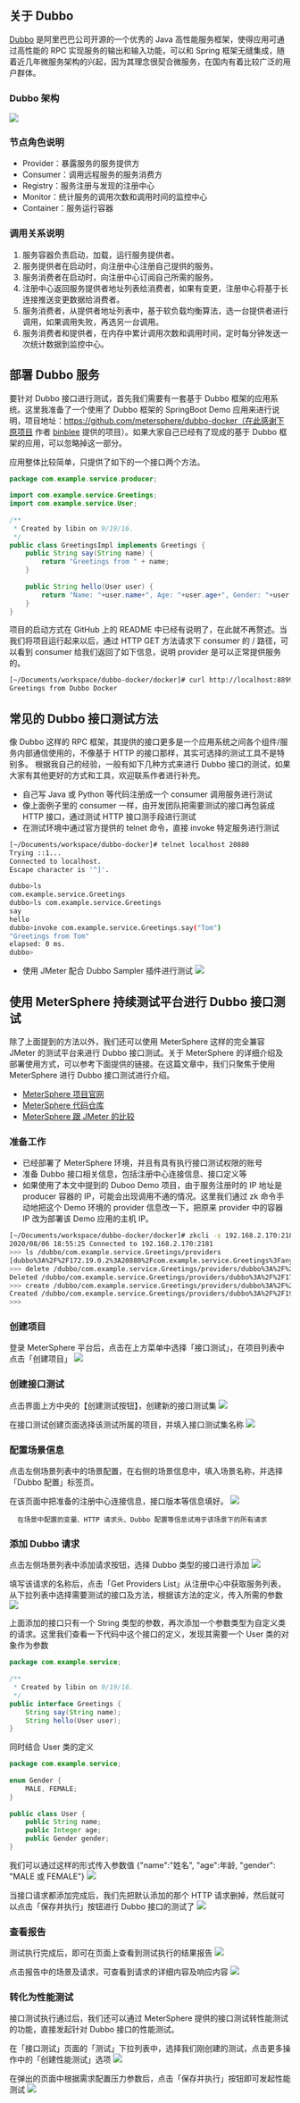 ## 关于 Dubbo
[Dubbo](https://dubbo.io) 是阿里巴巴公司开源的一个优秀的 Java 高性能服务框架，使得应用可通过高性能的 RPC 实现服务的输出和输入功能，可以和 Spring 框架无缝集成，随着近几年微服务架构的兴起，因为其理念很契合微服务，在国内有着比较广泛的用户群体。

### Dubbo 架构
![](../img/tutorial/dubbo/architecture.png)

### 节点角色说明
- Provider：暴露服务的服务提供方
- Consumer：调用远程服务的服务消费方
- Registry：服务注册与发现的注册中心
- Monitor：统计服务的调用次数和调用时间的监控中心
- Container：服务运行容器

### 调用关系说明
1. 服务容器负责启动，加载，运行服务提供者。
2. 服务提供者在启动时，向注册中心注册自己提供的服务。
3. 服务消费者在启动时，向注册中心订阅自己所需的服务。
4. 注册中心返回服务提供者地址列表给消费者，如果有变更，注册中心将基于长连接推送变更数据给消费者。
5. 服务消费者，从提供者地址列表中，基于软负载均衡算法，选一台提供者进行调用，如果调用失败，再选另一台调用。
6. 服务消费者和提供者，在内存中累计调用次数和调用时间，定时每分钟发送一次统计数据到监控中心。

## 部署 Dubbo 服务
要针对 Dubbo 接口进行测试，首先我们需要有一套基于 Dubbo 框架的应用系统。这里我准备了一个使用了 Dubbo 框架的 SpringBoot Demo 应用来进行说明，项目地址：https://github.com/metersphere/dubbo-docker（在此感谢下 [原项目](https://github.com/binblee/dubbo-docker) 作者 [binblee](https://github.com/binblee) 提供的项目）。如果大家自己已经有了现成的基于 Dubbo 框架的应用，可以忽略掉这一部分。

应用整体比较简单，只提供了如下的一个接口两个方法。
```java
package com.example.service.producer;
 
import com.example.service.Greetings;
import com.example.service.User;
 
/**
 * Created by libin on 9/19/16.
 */
public class GreetingsImpl implements Greetings {
    public String say(String name) {
        return "Greetings from " + name;
    }
 
    public String hello(User user) {
        return "Name: "+user.name+", Age: "+user.age+", Gender: "+user.gender;
    }
}
```
项目的启动方式在 GitHub 上的 README 中已经有说明了，在此就不再赘述。当我们将项目运行起来以后，通过 HTTP GET 方法请求下 consumer 的 / 路径，可以看到 consumer 给我们返回了如下信息，说明 provider 是可以正常提供服务的。
```bash
[~/Documents/workspace/dubbo-docker/docker]# curl http://localhost:8899
Greetings from Dubbo Docker
```
## 常见的 Dubbo 接口测试方法
像 Dubbo 这样的 RPC 框架，其提供的接口更多是一个应用系统之间各个组件/服务内部通信使用的，不像基于 HTTP 的接口那样，其实可选择的测试工具不是特别多。
根据我自己的经验，一般有如下几种方式来进行 Dubbo 接口的测试，如果大家有其他更好的方式和工具，欢迎联系作者进行补充。
- 自己写 Java 或 Python 等代码注册成一个 consumer 调用服务进行测试
- 像上面例子里的 consumer 一样，由开发团队把需要测试的接口再包装成 HTTP 接口，通过测试 HTTP 接口测手段进行测试
- 在测试环境中通过官方提供的 telnet 命令，直接 invoke 特定服务进行测试

```bash
[~/Documents/workspace/dubbo-docker]# telnet localhost 20880
Trying ::1...
Connected to localhost.
Escape character is '^]'.
 
dubbo>ls
com.example.service.Greetings
dubbo>ls com.example.service.Greetings
say
hello
dubbo>invoke com.example.service.Greetings.say("Tom")
"Greetings from Tom"
elapsed: 0 ms.
dubbo>
```

- 使用 JMeter 配合 Dubbo Sampler 插件进行测试
![](../img/tutorial/dubbo/jmeter_dubbo.png)


## 使用 MeterSphere 持续测试平台进行 Dubbo 接口测试
除了上面提到的方法以外，我们还可以使用 MeterSphere 这样的完全兼容 JMeter 的测试平台来进行 Dubbo 接口测试。关于 MeterSphere 的详细介绍及部署使用方式，可以参考下面提供的链接。在这篇文章中，我们只聚焦于使用 MeterSphere 进行 Dubbo 接口测试进行介绍。

- [MeterSphere 项目官网](https://metersphere.io)
- [MeterSphere 代码仓库](https://github.com/metersphere)
- [MeterSphere 跟 JMeter 的比较](https://metersphere.io/jmeter-load-testing.html)

### 准备工作
- 已经部署了 MeterSphere 环境，并且有具有执行接口测试权限的账号
- 准备 Dubbo 接口相关信息，包括注册中心连接信息、接口定义等
- 如果使用了本文中提到的 Duboo Demo 项目，由于服务注册时的 IP 地址是 producer 容器的 IP，可能会出现调用不通的情况。这里我们通过 zk 命令手动地把这个 Demo 环境的 provider 信息改一下，把原来 provider 中的容器 IP 改为部署该 Demo 应用的主机 IP。

```bash
[~/Documents/workspace/dubbo-docker/docker]# zkcli -s 192.168.2.170:2181
2020/08/06 18:55:25 Connected to 192.168.2.170:2181
>>> ls /dubbo/com.example.service.Greetings/providers
[dubbo%3A%2F%2F172.19.0.2%3A20880%2Fcom.example.service.Greetings%3Fanyhost%3Dtrue%26application%3Dproducer-app%26dubbo%3D2.5.3%26interface%3Dcom.example.service.Greetings%26methods%3Dsay%2Chello%26pid%3D1%26revision%3D1.0-SNAPSHOT%26side%3Dprovider%26timestamp%3D1596709972791]
>>> delete /dubbo/com.example.service.Greetings/providers/dubbo%3A%2F%2F172.19.0.2%3A20880%2Fcom.example.service.Greetings%3Fanyhost%3Dtrue%26application%3Dproducer-app%26dubbo%3D2.5.3%26interface%3Dcom.example.service.Greetings%26methods%3Dsay%2Chello%26pid%3D1%26revision%3D1.0-SNAPSHOT%26side%3Dprovider%26timestamp%3D1596709972791
Deleted /dubbo/com.example.service.Greetings/providers/dubbo%3A%2F%2F172.19.0.2%3A20880%2Fcom.example.service.Greetings%3Fanyhost%3Dtrue%26application%3Dproducer-app%26dubbo%3D2.5.3%26interface%3Dcom.example.service.Greetings%26methods%3Dsay%2Chello%26pid%3D1%26revision%3D1.0-SNAPSHOT%26side%3Dprovider%26timestamp%3D1596709972791
>>> create /dubbo/com.example.service.Greetings/providers/dubbo%3A%2F%2F192.168.2.170%3A20880%2Fcom.example.service.Greetings%3Fanyhost%3Dtrue%26application%3Dproducer-app%26dubbo%3D2.5.3%26interface%3Dcom.example.service.Greetings%26methods%3Dsay%2Chello%26pid%3D1%26revision%3D1.0-SNAPSHOT%26side%3Dprovider%26timestamp%3D1596709972791
Created /dubbo/com.example.service.Greetings/providers/dubbo%3A%2F%2F192.168.2.170%3A20880%2Fcom.example.service.Greetings%3Fanyhost%3Dtrue%26application%3Dproducer-app%26dubbo%3D2.5.3%26interface%3Dcom.example.service.Greetings%26methods%3Dsay%2Chello%26pid%3D1%26revision%3D1.0-SNAPSHOT%26side%3Dprovider%26timestamp%3D1596709972791 ""
>>>
```


### 创建项目
登录 MeterSphere 平台后，点击在上方菜单中选择「接口测试」，在项目列表中点击「创建项目」
![](../img/tutorial/dubbo/create_project.png)

### 创建接口测试
点击界面上方中央的【创建测试按钮】，创建新的接口测试集
![](../img/tutorial/dubbo/create_api_test.png)

在接口测试创建页面选择该测试所属的项目，并填入接口测试集名称
![](../img/tutorial/dubbo/create_api_test2.png)

### 配置场景信息
点击左侧场景列表中的场景配置，在右侧的场景信息中，填入场景名称，并选择「Dubbo 配置」标签页。

在该页面中把准备的注册中心连接信息，接口版本等信息填好。
![](../img/tutorial/dubbo/config_scenario.png)

``` info
  在场景中配置的变量、HTTP 请求头、Dubbo 配置等信息试用于该场景下的所有请求
```

### 添加 Dubbo 请求
点击左侧场景列表中添加请求按钮，选择 Dubbo 类型的接口进行添加
![](../img/tutorial/dubbo/add_dubbo_request.png)

填写该请求的名称后，点击「Get Providers List」从注册中心中获取服务列表，从下拉列表中选择需要测试的接口及方法，根据该方法的定义，传入所需的参数
![](../img/tutorial/dubbo/add_dubbo_request2.png)

上面添加的接口只有一个 String 类型的参数，再次添加一个参数类型为自定义类的请求。这里我们查看一下代码中这个接口的定义，发现其需要一个 User 类的对象作为参数
```java
package com.example.service;
 
/**
 * Created by libin on 9/19/16.
 */
public interface Greetings {
    String say(String name);
    String hello(User user);
}
```
同时结合 User 类的定义
```java
package com.example.service;
 
enum Gender {
    MALE, FEMALE;
}
 
public class User {
    public String name;
    public Integer age;
    public Gender gender;
}
```
我们可以通过这样的形式传入参数值 {"name":"姓名", "age":年龄, "gender": "MALE 或 FEMALE"}
![](../img/tutorial/dubbo/add_dubbo_request3.png)

当接口请求都添加完成后，我们先把默认添加的那个 HTTP 请求删掉，然后就可以点击「保存并执行」按钮进行 Dubbo 接口的测试了
![](../img/tutorial/dubbo/run_api_test.png)

### 查看报告
测试执行完成后，即可在页面上查看到测试执行的结果报告
![](../img/tutorial/dubbo/api_test_report1.png)

点击报告中的场景及请求，可查看到请求的详细内容及响应内容
![](../img/tutorial/dubbo/api_test_report2.png)

### 转化为性能测试
接口测试执行通过后，我们还可以通过 MeterSphere 提供的接口测试转性能测试的功能，直接发起针对 Dubbo 接口的性能测试。

在「接口测试」页面的「测试」下拉列表中，选择我们刚创建的测试，点击更多操作中的「创建性能测试」选项
![](../img/tutorial/dubbo/create_load_test1.png)

在弹出的页面中根据需求配置压力参数后，点击「保存并执行」按钮即可发起性能测试
![](../img/tutorial/dubbo/create_load_test2.png)

